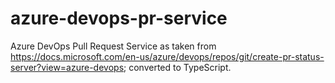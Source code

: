 # azure-devops-pr-service
Azure DevOps Pull Request Service as taken from https://docs.microsoft.com/en-us/azure/devops/repos/git/create-pr-status-server?view=azure-devops; converted to TypeScript.
